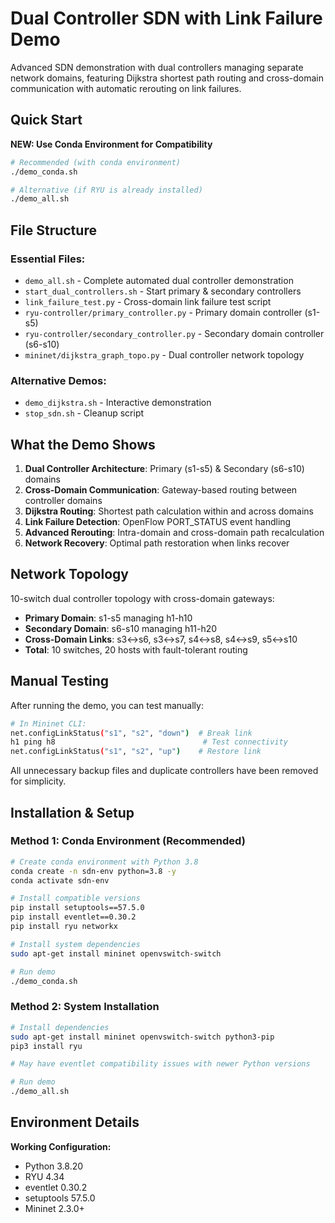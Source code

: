 # Dual Controller SDN with Link Failure Demo

Advanced SDN demonstration with dual controllers managing separate network domains, featuring Dijkstra shortest path routing and cross-domain communication with automatic rerouting on link failures.

## Quick Start

**NEW: Use Conda Environment for Compatibility**
```bash
# Recommended (with conda environment)
./demo_conda.sh

# Alternative (if RYU is already installed)
./demo_all.sh
```

## File Structure

### Essential Files:
- `demo_all.sh` - Complete automated dual controller demonstration
- `start_dual_controllers.sh` - Start primary & secondary controllers
- `link_failure_test.py` - Cross-domain link failure test script  
- `ryu-controller/primary_controller.py` - Primary domain controller (s1-s5)
- `ryu-controller/secondary_controller.py` - Secondary domain controller (s6-s10)
- `mininet/dijkstra_graph_topo.py` - Dual controller network topology

### Alternative Demos:
- `demo_dijkstra.sh` - Interactive demonstration
- `stop_sdn.sh` - Cleanup script

## What the Demo Shows

1. **Dual Controller Architecture**: Primary (s1-s5) & Secondary (s6-s10) domains
2. **Cross-Domain Communication**: Gateway-based routing between controller domains
3. **Dijkstra Routing**: Shortest path calculation within and across domains
4. **Link Failure Detection**: OpenFlow PORT_STATUS event handling
5. **Advanced Rerouting**: Intra-domain and cross-domain path recalculation
6. **Network Recovery**: Optimal path restoration when links recover

## Network Topology

10-switch dual controller topology with cross-domain gateways:
- **Primary Domain**: s1-s5 managing h1-h10
- **Secondary Domain**: s6-s10 managing h11-h20
- **Cross-Domain Links**: s3↔s6, s3↔s7, s4↔s8, s4↔s9, s5↔s10
- **Total**: 10 switches, 20 hosts with fault-tolerant routing

## Manual Testing

After running the demo, you can test manually:
```bash
# In Mininet CLI:
net.configLinkStatus("s1", "s2", "down")  # Break link
h1 ping h8                                 # Test connectivity  
net.configLinkStatus("s1", "s2", "up")    # Restore link
```

All unnecessary backup files and duplicate controllers have been removed for simplicity.

## Installation & Setup

### Method 1: Conda Environment (Recommended)
```bash
# Create conda environment with Python 3.8
conda create -n sdn-env python=3.8 -y
conda activate sdn-env

# Install compatible versions
pip install setuptools==57.5.0
pip install eventlet==0.30.2
pip install ryu networkx

# Install system dependencies  
sudo apt-get install mininet openvswitch-switch

# Run demo
./demo_conda.sh
```

### Method 2: System Installation
```bash
# Install dependencies
sudo apt-get install mininet openvswitch-switch python3-pip
pip3 install ryu

# May have eventlet compatibility issues with newer Python versions

# Run demo
./demo_all.sh
```

## Environment Details

**Working Configuration:**
- Python 3.8.20
- RYU 4.34
- eventlet 0.30.2  
- setuptools 57.5.0
- Mininet 2.3.0+